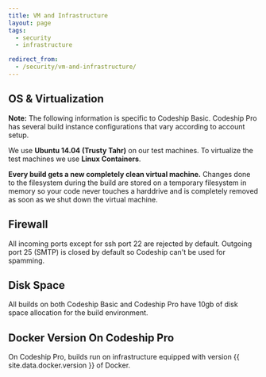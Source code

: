 ```yaml
---
title: VM and Infrastructure
layout: page
tags:
  - security
  - infrastructure

redirect_from:
  - /security/vm-and-infrastructure/
---
```


## OS & Virtualization

**Note:** The following information is specific to Codeship Basic. Codeship Pro has several build instance configurations that vary according to account setup.

We use **Ubuntu 14.04 (Trusty Tahr)** on our test machines. To virtualize the test machines we use **Linux Containers**.

**Every build gets a new completely clean virtual machine.** Changes done to the filesystem during the build are stored on a temporary filesystem in memory so your code never touches a harddrive and is completely removed as soon as we shut down the virtual machine.

## Firewall
All incoming ports except for ssh port 22 are rejected by default. Outgoing port 25 (SMTP) is closed by default so Codeship can't be used for spamming.

## Disk Space
All builds on both Codeship Basic and Codeship Pro have 10gb of disk space allocation for the build environment.

## Docker Version On Codeship Pro

On Codeship Pro, builds run on infrastructure equipped with version {{ site.data.docker.version }} of Docker.
